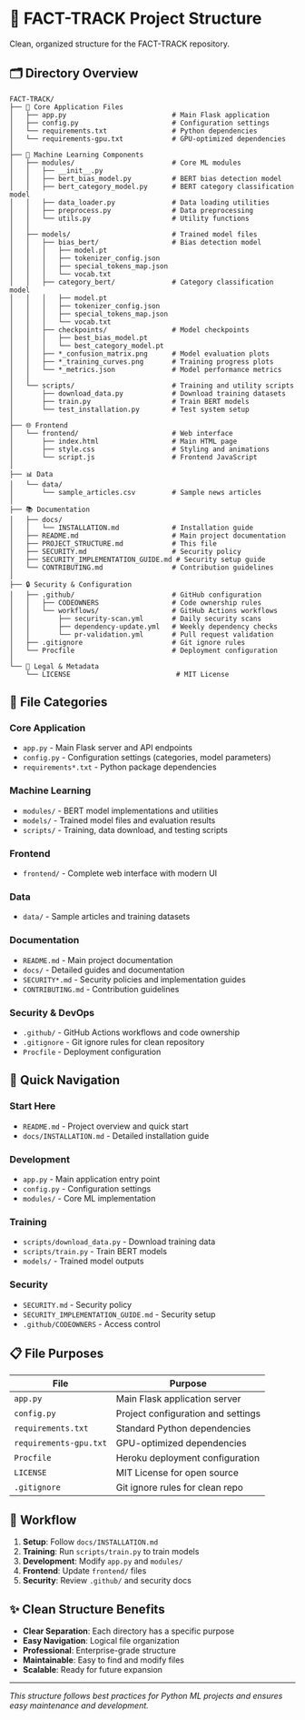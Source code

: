 # 📁 FACT-TRACK Project Structure

Clean, organized structure for the FACT-TRACK repository.

## 🗂️ Directory Overview

```
FACT-TRACK/
├── 📄 Core Application Files
│   ├── app.py                          # Main Flask application
│   ├── config.py                       # Configuration settings
│   └── requirements.txt                # Python dependencies
│   └── requirements-gpu.txt            # GPU-optimized dependencies
│
├── 🤖 Machine Learning Components
│   ├── modules/                        # Core ML modules
│   │   ├── __init__.py
│   │   ├── bert_bias_model.py          # BERT bias detection model
│   │   ├── bert_category_model.py      # BERT category classification model
│   │   ├── data_loader.py              # Data loading utilities
│   │   ├── preprocess.py               # Data preprocessing
│   │   └── utils.py                    # Utility functions
│   │
│   ├── models/                         # Trained model files
│   │   ├── bias_bert/                  # Bias detection model
│   │   │   ├── model.pt
│   │   │   ├── tokenizer_config.json
│   │   │   ├── special_tokens_map.json
│   │   │   └── vocab.txt
│   │   ├── category_bert/              # Category classification model
│   │   │   ├── model.pt
│   │   │   ├── tokenizer_config.json
│   │   │   ├── special_tokens_map.json
│   │   │   └── vocab.txt
│   │   ├── checkpoints/                # Model checkpoints
│   │   │   ├── best_bias_model.pt
│   │   │   └── best_category_model.pt
│   │   ├── *_confusion_matrix.png      # Model evaluation plots
│   │   ├── *_training_curves.png       # Training progress plots
│   │   └── *_metrics.json              # Model performance metrics
│   │
│   └── scripts/                        # Training and utility scripts
│       ├── download_data.py            # Download training datasets
│       ├── train.py                    # Train BERT models
│       └── test_installation.py        # Test system setup
│
├── 🌐 Frontend
│   └── frontend/                       # Web interface
│       ├── index.html                  # Main HTML page
│       ├── style.css                   # Styling and animations
│       └── script.js                   # Frontend JavaScript
│
├── 📊 Data
│   └── data/
│       └── sample_articles.csv         # Sample news articles
│
├── 📚 Documentation
│   ├── docs/
│   │   └── INSTALLATION.md             # Installation guide
│   ├── README.md                       # Main project documentation
│   ├── PROJECT_STRUCTURE.md            # This file
│   ├── SECURITY.md                     # Security policy
│   ├── SECURITY_IMPLEMENTATION_GUIDE.md # Security setup guide
│   └── CONTRIBUTING.md                 # Contribution guidelines
│
├── 🔒 Security & Configuration
│   ├── .github/                        # GitHub configuration
│   │   ├── CODEOWNERS                  # Code ownership rules
│   │   └── workflows/                  # GitHub Actions workflows
│   │       ├── security-scan.yml       # Daily security scans
│   │       ├── dependency-update.yml   # Weekly dependency checks
│   │       └── pr-validation.yml       # Pull request validation
│   ├── .gitignore                      # Git ignore rules
│   └── Procfile                        # Deployment configuration
│
└── 📄 Legal & Metadata
    └── LICENSE                          # MIT License
```

## 🎯 File Categories

### **Core Application**
- `app.py` - Main Flask server and API endpoints
- `config.py` - Configuration settings (categories, model parameters)
- `requirements*.txt` - Python package dependencies

### **Machine Learning**
- `modules/` - BERT model implementations and utilities
- `models/` - Trained model files and evaluation results
- `scripts/` - Training, data download, and testing scripts

### **Frontend**
- `frontend/` - Complete web interface with modern UI

### **Data**
- `data/` - Sample articles and training datasets

### **Documentation**
- `README.md` - Main project documentation
- `docs/` - Detailed guides and documentation
- `SECURITY*.md` - Security policies and implementation guides
- `CONTRIBUTING.md` - Contribution guidelines

### **Security & DevOps**
- `.github/` - GitHub Actions workflows and code ownership
- `.gitignore` - Git ignore rules for clean repository
- `Procfile` - Deployment configuration

## 🚀 Quick Navigation

### **Start Here**
- `README.md` - Project overview and quick start
- `docs/INSTALLATION.md` - Detailed installation guide

### **Development**
- `app.py` - Main application entry point
- `config.py` - Configuration settings
- `modules/` - Core ML implementation

### **Training**
- `scripts/download_data.py` - Download training data
- `scripts/train.py` - Train BERT models
- `models/` - Trained model outputs

### **Security**
- `SECURITY.md` - Security policy
- `SECURITY_IMPLEMENTATION_GUIDE.md` - Security setup
- `.github/CODEOWNERS` - Access control

## 📋 File Purposes

| File | Purpose |
|------|---------|
| `app.py` | Main Flask application server |
| `config.py` | Project configuration and settings |
| `requirements.txt` | Standard Python dependencies |
| `requirements-gpu.txt` | GPU-optimized dependencies |
| `Procfile` | Heroku deployment configuration |
| `LICENSE` | MIT License for open source |
| `.gitignore` | Git ignore rules for clean repo |

## 🔄 Workflow

1. **Setup**: Follow `docs/INSTALLATION.md`
2. **Training**: Run `scripts/train.py` to train models
3. **Development**: Modify `app.py` and `modules/`
4. **Frontend**: Update `frontend/` files
5. **Security**: Review `.github/` and security docs

## ✨ Clean Structure Benefits

- **Clear Separation**: Each directory has a specific purpose
- **Easy Navigation**: Logical file organization
- **Professional**: Enterprise-grade structure
- **Maintainable**: Easy to find and modify files
- **Scalable**: Ready for future expansion

---

*This structure follows best practices for Python ML projects and ensures easy maintenance and development.*
